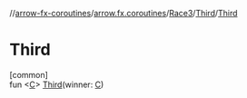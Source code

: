//[arrow-fx-coroutines](../../../../index.md)/[arrow.fx.coroutines](../../index.md)/[Race3](../index.md)/[Third](index.md)/[Third](-third.md)

# Third

[common]\
fun &lt;[C](index.md)&gt; [Third](-third.md)(winner: [C](index.md))
